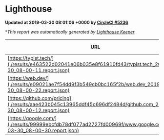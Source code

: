 
# Lighthouse

**Updated at 2019-03-30 08:01:06 +0000 by [CircleCI #5236](https://circleci.com/gh/ItinerisLtd/lighthouse-keeper-example/5236)**

**This report was automatically generated by [Lighthouse Keeper](https://github.com/itinerisltd/lighthouse-keeper)*

| URL | Performance | Accessibility | Best Practices | SEO | PWA | Updated At |
| --- | --- | --- | --- | --- | --- | --- |
| [https://typist.tech/](./results/e463522d02041e06b035e8f61910fd43/typist.tech_2019-03-30_08-00-11.report.json) | 1 |  |  |  |  | 2019-03-30T08:00:11.927Z |
| [https://web.dev/](./results/e09021ae7f54dd9f3b549cb0bc165f2b/web.dev_2019-03-30_08-00-22.report.json) | 0.98 | 0.93 | 1 | 0.96 | 1 | 2019-03-30T08:00:22.721Z |
| [https://github.com/pricing](./results/aae423b045c13965ddf45c696df2484d/github.com_2019-03-30_08-00-12.report.json) | 0.87 | 0.89 | 0.93 | 0.9 | 0.58 | 2019-03-30T08:00:12.591Z |
| [https://google.com/](./results/99999ebcfdb78df077ad2727fd00969f/www.google.com_2019-03-30_08-00-30.report.json) | 0.94 | 0.71 | 0.93 | 0.82 | 0.58 | 2019-03-30T08:00:30.285Z |
